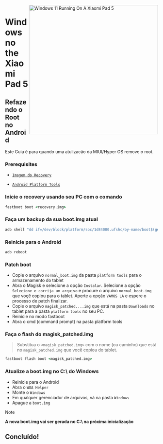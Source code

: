 <img align="right" src="https://raw.githubusercontent.com/erdilS/Port-Windows-11-Xiaomi-Pad-5/main/nabu.png" width="425" alt="Windows 11 Running On A Xiaomi Pad 5">

# Windows no the Xiaomi Pad 5

## Refazendo o Root no Android
Este Guia é para quando uma atulizacão da MIUI/Hyper OS remove o root.

### Prerequisites
- [```Imagem do Recovery```](https://github.com/erdilS/Port-Windows-11-Xiaomi-Pad-5/releases/download/1.0/recovery.img)
  
- [```Android Platform Tools```](https://developer.android.com/studio/releases/platform-tools)

### Inicie o recovery usando seu PC com o comando
```cmd
fastboot boot <recovery.img>
```

### Faça um backup da sua boot.img atual
```cmd
adb shell "dd if=/dev/block/platform/soc/1d84000.ufshc/by-name/boot$(getprop ro.boot.slot_suffix) of=/tmp/normal_boot.img" && adb pull /tmp/normal_boot.img
```

### Reinicie para o Android
```cmd
adb reboot
```

### Patch boot 
- Copie o arquivo ```normal_boot.img``` da pasta ```platform tools``` para o armazenamento do tablet 
- Abra o Magisk e selecione a opção ```Instalar```. Selecione a opção ```Selecione e corrija um arquivo``` e procure o arquivo ```normal_boot.img``` que voçê copiou para o tablet. Aperte a opção ```VAMOS LÁ``` e espere o processo de patch finalizar.
- Copie o arquivo ```magisk_patched....img``` que está na pasta ```Downloads``` no tablet para a pasta ```platform tools``` no seu PC. 
- Reinicie no modo fastboot
- Abra o cmd (command prompt) na pasta platform tools

### Faça o flash do magisk_patched.img 
 > Substitua o `<magisk_patched.img>` com o nome (ou caminho) que está no ```magisk_patched.img``` que você copiou do tablet.
```cmd
fastboot flash boot <magisk_patched.img>
```

### Atualize a boot.img no C:\ do Windows
- Reinicie para o Android
- Abra o ```WOA Helper```
- Monte o ```Windows```
- Em qualquer gerenciador de arquivos, vá na pasta ```Windows``` 
- Apague a ```boot.img```

> [!NOTE]
> **A nova boot.img vai ser gerada no C:\ na próxima inicialização**

## Concluído!















